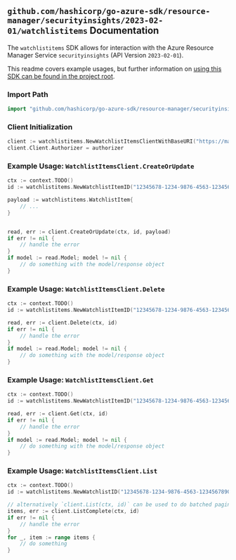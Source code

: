 
## `github.com/hashicorp/go-azure-sdk/resource-manager/securityinsights/2023-02-01/watchlistitems` Documentation

The `watchlistitems` SDK allows for interaction with the Azure Resource Manager Service `securityinsights` (API Version `2023-02-01`).

This readme covers example usages, but further information on [using this SDK can be found in the project root](https://github.com/hashicorp/go-azure-sdk/tree/main/docs).

### Import Path

```go
import "github.com/hashicorp/go-azure-sdk/resource-manager/securityinsights/2023-02-01/watchlistitems"
```


### Client Initialization

```go
client := watchlistitems.NewWatchlistItemsClientWithBaseURI("https://management.azure.com")
client.Client.Authorizer = authorizer
```


### Example Usage: `WatchlistItemsClient.CreateOrUpdate`

```go
ctx := context.TODO()
id := watchlistitems.NewWatchlistItemID("12345678-1234-9876-4563-123456789012", "example-resource-group", "workspaceValue", "watchlistAliasValue", "watchlistItemIdValue")

payload := watchlistitems.WatchlistItem{
	// ...
}


read, err := client.CreateOrUpdate(ctx, id, payload)
if err != nil {
	// handle the error
}
if model := read.Model; model != nil {
	// do something with the model/response object
}
```


### Example Usage: `WatchlistItemsClient.Delete`

```go
ctx := context.TODO()
id := watchlistitems.NewWatchlistItemID("12345678-1234-9876-4563-123456789012", "example-resource-group", "workspaceValue", "watchlistAliasValue", "watchlistItemIdValue")

read, err := client.Delete(ctx, id)
if err != nil {
	// handle the error
}
if model := read.Model; model != nil {
	// do something with the model/response object
}
```


### Example Usage: `WatchlistItemsClient.Get`

```go
ctx := context.TODO()
id := watchlistitems.NewWatchlistItemID("12345678-1234-9876-4563-123456789012", "example-resource-group", "workspaceValue", "watchlistAliasValue", "watchlistItemIdValue")

read, err := client.Get(ctx, id)
if err != nil {
	// handle the error
}
if model := read.Model; model != nil {
	// do something with the model/response object
}
```


### Example Usage: `WatchlistItemsClient.List`

```go
ctx := context.TODO()
id := watchlistitems.NewWatchlistID("12345678-1234-9876-4563-123456789012", "example-resource-group", "workspaceValue", "watchlistAliasValue")

// alternatively `client.List(ctx, id)` can be used to do batched pagination
items, err := client.ListComplete(ctx, id)
if err != nil {
	// handle the error
}
for _, item := range items {
	// do something
}
```
